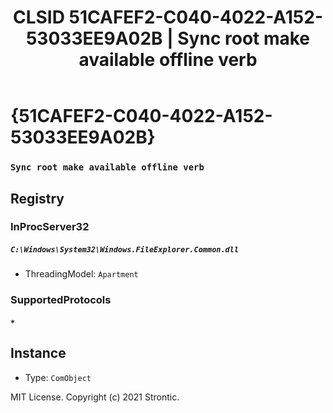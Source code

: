 ﻿---
title: "CLSID 51CAFEF2-C040-4022-A152-53033EE9A02B | Sync root make available offline verb"
excerpt: What is COM-Object CLSID 51CAFEF2-C040-4022-A152-53033EE9A02B?
---

# {51CAFEF2-C040-4022-A152-53033EE9A02B}

### `Sync root make available offline verb`

## Registry


### InProcServer32

##### `C:\Windows\System32\Windows.FileExplorer.Common.dll`
* ThreadingModel: `Apartment`

### SupportedProtocols

##### `*`

## Instance

* Type: `ComObject`

MIT License. Copyright (c) 2021 Strontic.



